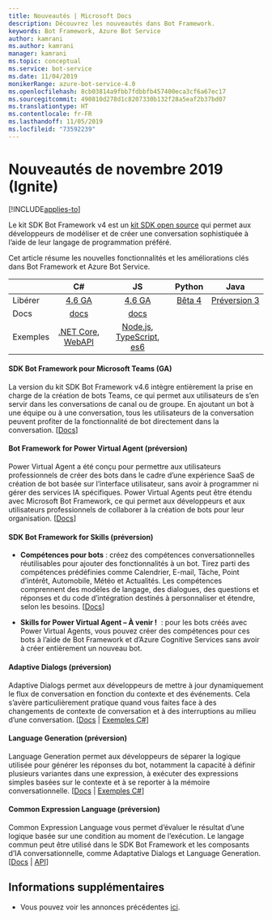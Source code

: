 ```yaml
---
title: Nouveautés | Microsoft Docs
description: Découvrez les nouveautés dans Bot Framework.
keywords: Bot Framework, Azure Bot Service
author: kamrani
ms.author: kamrani
manager: kamrani
ms.topic: conceptual
ms.service: bot-service
ms.date: 11/04/2019
monikerRange: azure-bot-service-4.0
ms.openlocfilehash: 8cb03814a9fbb7fdbbfb457400eca3cf6a67ec17
ms.sourcegitcommit: 490810d278d1c8207330b132f28a5eaf2b37bd07
ms.translationtype: HT
ms.contentlocale: fr-FR
ms.lasthandoff: 11/05/2019
ms.locfileid: "73592239"
---
```

# <a name="whats-new-november-2019-ignite"></a>Nouveautés de novembre 2019 (Ignite)

[!INCLUDE[applies-to](includes/applies-to.md)]

Le kit SDK Bot Framework v4 est un [kit SDK open source](https://github.com/microsoft/botframework-sdk/#readme) qui permet aux développeurs de modéliser et de créer une conversation sophistiquée à l’aide de leur langage de programmation préféré.

Cet article résume les nouvelles fonctionnalités et les améliorations clés dans Bot Framework et Azure Bot Service.


|   | C#  | JS  | Python |  Java | 
|---|:---:|:---:|:------:|:-----:|
|Libérer |[4.6 GA][1] | [4.6 GA][2] | [Bêta 4][3] | [Préversion 3][3a]|
|Docs | [docs][5] |[docs][5] |  | |
|Exemples |[.NET Core][6], [WebAPI][10] |[Node.js][7], [TypeScript][8], [es6][9]  | | | 


[1]:https://github.com/Microsoft/botbuilder-dotnet/#packages
[2]:https://github.com/Microsoft/botbuilder-js#packages
[3]:https://github.com/Microsoft/botbuilder-python#packages
[3a]:https://github.com/Microsoft/botbuilder-java#packages
[5]:https://docs.microsoft.com/azure/bot-service/?view=azure-bot-service-4.0
[6]:https://github.com/Microsoft/BotBuilder-Samples/tree/master/samples/csharp_dotnetcore
[7]:https://github.com/Microsoft/BotBuilder-Samples/tree/master/samples/javascript_nodejs
[8]:https://github.com/Microsoft/BotBuilder-Samples/tree/master/samples/typescript_nodejs
[9]:https://github.com/Microsoft/BotBuilder-Samples/tree/master/samples/javascript_es6
[10]:https://github.com/Microsoft/BotBuilder-Samples/tree/master/samples/csharp_webapi

#### <a name="bot-framework-sdk-for-microsoft-teams-ga"></a>SDK Bot Framework pour Microsoft Teams (GA)
La version du kit SDK Bot Framework v4.6 intègre entièrement la prise en charge de la création de bots Teams, ce qui permet aux utilisateurs de s’en servir dans les conversations de canal ou de groupe. En ajoutant un bot à une équipe ou à une conversation, tous les utilisateurs de la conversation peuvent profiter de la fonctionnalité de bot directement dans la conversation.  [[Docs](https://docs.microsoft.com/azure/bot-service/bot-builder-basics-teams)]

#### <a name="bot-framework-for-power-virtual-agent-preview"></a>Bot Framework for Power Virtual Agent (préversion)

Power Virtual Agent a été conçu pour permettre aux utilisateurs professionnels de créer des bots dans le cadre d’une expérience SaaS de création de bot basée sur l’interface utilisateur, sans avoir à programmer ni gérer des services IA spécifiques. Power Virtual Agents peut être étendu avec Microsoft Bot Framework, ce qui permet aux développeurs et aux utilisateurs professionnels de collaborer à la création de bots pour leur organisation. [[Docs](https://docs.microsoft.com/dynamics365/ai/customer-service-virtual-agent/overview)]


#### <a name="bot-framework-sdk-for-skills-preview"></a>SDK Bot Framework for Skills (préversion)

- **Compétences pour bots** : créez des compétences conversationnelles réutilisables pour ajouter des fonctionnalités à un bot. Tirez parti des compétences prédéfinies comme Calendrier, E-mail, Tâche, Point d’intérêt, Automobile, Météo et Actualités. Les compétences comprennent des modèles de langage, des dialogues, des questions et réponses et du code d’intégration destinés à personnaliser et étendre, selon les besoins. [[Docs](https://microsoft.github.io/botframework-solutions/overview/skills/)]

- **Skills for Power Virtual Agent – À venir !**  : pour les bots créés avec Power Virtual Agents, vous pouvez créer des compétences pour ces bots à l’aide de Bot Framework et d’Azure Cognitive Services sans avoir à créer entièrement un nouveau bot. 

#### <a name="adaptive-dialogs-preview"></a>Adaptive Dialogs (préversion)
Adaptive Dialogs permet aux développeurs de mettre à jour dynamiquement le flux de conversation en fonction du contexte et des événements. Cela s’avère particulièrement pratique quand vous faites face à des changements de contexte de conversation et à des interruptions au milieu d’une conversation. [[Docs][48] | [Exemples C#][49]] 

#### <a name="language-generation-preview"></a>Language Generation (préversion)
Language Generation permet aux développeurs de séparer la logique utilisée pour générer les réponses du bot, notamment la capacité à définir plusieurs variantes dans une expression, à exécuter des expressions simples basées sur le contexte et à se reporter à la mémoire conversationnelle. [[Docs][44] | [Exemples C#][45]]

#### <a name="common-expression-language-preview"></a>Common Expression Language (préversion)
Common Expression Language vous permet d’évaluer le résultat d’une logique basée sur une condition au moment de l’exécution. Le langage commun peut être utilisé dans le SDK Bot Framework et les composants d’IA conversationnelle, comme Adaptative Dialogs et Language Generation. [[Docs][40] | [API][41]]


[40]:https://github.com/Microsoft/BotBuilder-Samples/tree/master/experimental/common-expression-language#readme
[41]:https://github.com/Microsoft/BotBuilder-Samples/blob/master/experimental/common-expression-language/api-reference.md
[43]:https://github.com/Microsoft/BotBuilder-Samples/tree/master/experimental/language-generation#readme
[44]:https://github.com/Microsoft/BotBuilder-Samples/tree/master/experimental/language-generation/docs
[45]:https://github.com/Microsoft/BotBuilder-Samples/tree/master/experimental/language-generation/csharp_dotnetcore
[46]:https://github.com/Microsoft/BotBuilder-Samples/tree/master/experimental/language-generation/javascript_nodejs/13.core-bot
[47]:https://github.com/Microsoft/BotBuilder-Samples/tree/master/experimental/adaptive-dialog#readme
[48]:https://github.com/Microsoft/BotBuilder-Samples/tree/master/experimental/adaptive-dialog/docs
[49]:https://github.com/Microsoft/BotBuilder-Samples/tree/master/experimental/adaptive-dialog/csharp_dotnetcore
[50]:https://github.com/Microsoft/BotBuilder-Samples/tree/master/experimental/adaptive-dialog/declarative

## <a name="additional-information"></a>Informations supplémentaires
- Vous pouvez voir les annonces précédentes [ici](what-is-new-archive.md).
